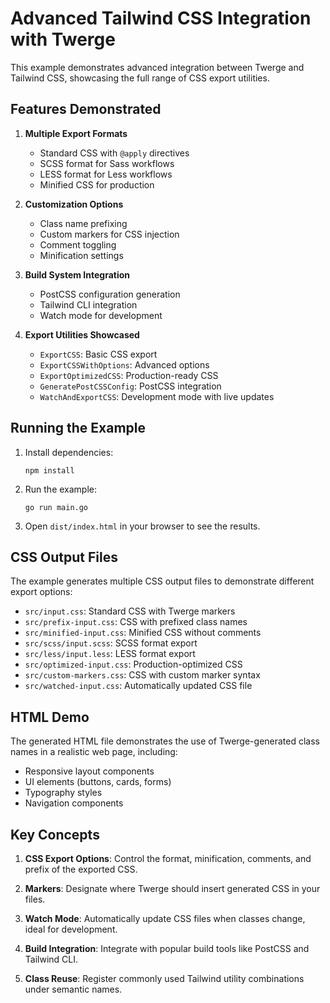 # Advanced Tailwind CSS Integration with Twerge

This example demonstrates advanced integration between Twerge and Tailwind CSS, showcasing the full range of CSS export utilities.

## Features Demonstrated

1. **Multiple Export Formats**

   - Standard CSS with `@apply` directives
   - SCSS format for Sass workflows
   - LESS format for Less workflows
   - Minified CSS for production

2. **Customization Options**

   - Class name prefixing
   - Custom markers for CSS injection
   - Comment toggling
   - Minification settings

3. **Build System Integration**

   - PostCSS configuration generation
   - Tailwind CLI integration
   - Watch mode for development

4. **Export Utilities Showcased**
   - `ExportCSS`: Basic CSS export
   - `ExportCSSWithOptions`: Advanced options
   - `ExportOptimizedCSS`: Production-ready CSS
   - `GeneratePostCSSConfig`: PostCSS integration
   - `WatchAndExportCSS`: Development mode with live updates

## Running the Example

1. Install dependencies:

   ```
   npm install
   ```

2. Run the example:

   ```
   go run main.go
   ```

3. Open `dist/index.html` in your browser to see the results.

## CSS Output Files

The example generates multiple CSS output files to demonstrate different export options:

- `src/input.css`: Standard CSS with Twerge markers
- `src/prefix-input.css`: CSS with prefixed class names
- `src/minified-input.css`: Minified CSS without comments
- `src/scss/input.scss`: SCSS format export
- `src/less/input.less`: LESS format export
- `src/optimized-input.css`: Production-optimized CSS
- `src/custom-markers.css`: CSS with custom marker syntax
- `src/watched-input.css`: Automatically updated CSS file

## HTML Demo

The generated HTML file demonstrates the use of Twerge-generated class names in a realistic web page, including:

- Responsive layout components
- UI elements (buttons, cards, forms)
- Typography styles
- Navigation components

## Key Concepts

1. **CSS Export Options**: Control the format, minification, comments, and prefix of the exported CSS.

2. **Markers**: Designate where Twerge should insert generated CSS in your files.

3. **Watch Mode**: Automatically update CSS files when classes change, ideal for development.

4. **Build Integration**: Integrate with popular build tools like PostCSS and Tailwind CLI.

5. **Class Reuse**: Register commonly used Tailwind utility combinations under semantic names.
